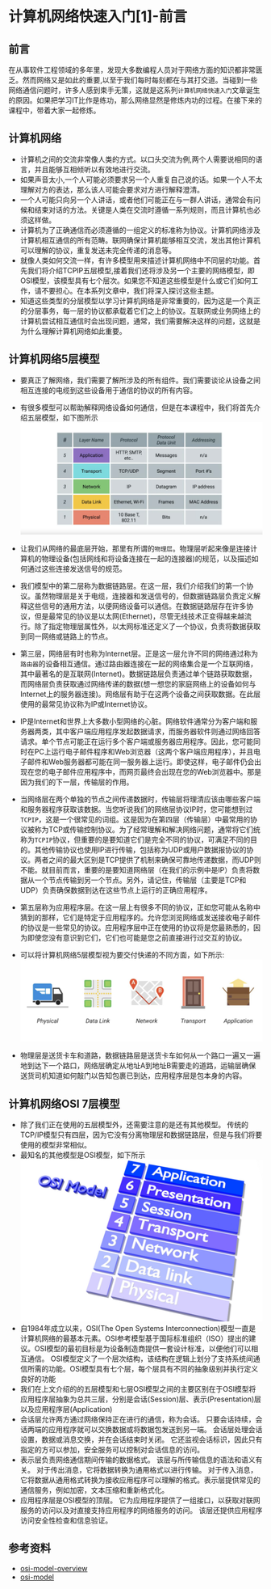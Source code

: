 # 计算机网络快速入门[1]-前言

## 前言
在从事软件工程领域的多年里，发现大多数编程人员对于网络方面的知识都非常匮乏。然而网络又是如此的重要,以至于我们每时每刻都在与其打交道。当碰到一些网络通信问题时，许多人感到束手无策，这就是这系列`计算机网络快速入门`文章诞生的原因。如果把学习IT比作是练功，那么网络显然是修炼内功的过程。在接下来的课程中，带着大家一起修炼。

## 计算机网络
* 计算机之间的交流非常像人类的方式。以口头交流为例,两个人需要说相同的语言，并且能够互相倾听以有效地进行交流。
* 如果声音太小,一个人可能必须要求另一个人重复自己说的话。如果一个人不太理解对方的表达，那么该人可能会要求对方进行解释澄清。
* 一个人可能只向另一个人讲话，或者他们可能正在与一群人讲话，通常会有问候和结束对话的方法。关键是人类在交流时遵循一系列规则，而且计算机也必须这样做。
* 计算机为了正确通信而必须遵循的一组定义的标准称为协议。计算机网络涉及计算机相互通信的所有范畴。联网确保计算机能够相互交流，发出其他计算机可以理解的协议，重复发送未完全传递的消息等。
* 就像人类如何交流一样，有许多模型用来描述计算机网络中不同层的功能。首先我们将介绍TCPIP五层模型,接着我们还将涉及另一个主要的网络模型，即OSI模型，该模型具有七个层次。如果您不知道这些模型是什么或它们如何工作，请不要担心。在本系列文章中，我们将深入探讨这些主题。
* 知道这些类型的分层模型以学习计算机网络是非常重要的，因为这是一个真正的分层事务，每一层的协议都承载着它们之上的协议。互联网或业务网络上的计算机尝试相互通信时会出现问题，通常，我们需要解决这样的问题，这就是为什么理解计算机网络如此重要。

## 计算机网络5层模型
* 要真正了解网络，我们需要了解所涉及的所有组件。我们需要谈论从设备之间相互连接的电缆到这些设备用于通信的协议的所有内容。
* 有很多模型可以帮助解释网络设备如何通信，但是在本课程中，我们将首先介绍五层模型，如下图所示
![image](../image/[1.1].png)

* 让我们从网络的最底层开始，那里有所谓的`物理层`。物理层听起来像是连接计算机的物理设备(包括网线和将设备连接在一起的连接器)的规范，以及描述如何通过这些连接发送信号的规范。
* 我们模型中的第二层称为数据链路层。在这一层，我们介绍我们的第一个协议。虽然物理层是关于电缆，连接器和发送信号的，但数据链路层负责定义解释这些信号的通用方法，以便网络设备可以通信。在数据链路层存在许多协议，但是最常见的协议是以太网(Ethernet)，尽管无线技术正变得越来越流行。除了指定物理层属性外，以太网标准还定义了一个协议，负责将数据获取到同一网络或链路上的节点。
* 第三层，网络层有时也称为Internet层。正是这一层允许不同的网络通过称为`路由器`的设备相互通信。通过路由器连接在一起的网络集合是一个互联网络，其中最著名的是互联网(Internet)。数据链路层负责通过单个链路获取数据，而网络层负责获取通过网络传递的数据(想一想您的家庭网络上的设备如何与Internet上的服务器连接)。网络层有助于在这两个设备之间获取数据。在此层使用的最常见协议称为IP或Internet协议。
* IP是Internet和世界上大多数小型网络的心脏。网络软件通常分为客户端和服务器两类，其中客户端应用程序发起数据请求，而服务器软件则通过网络回答请求。单个节点可能正在运行多个客户端或服务器应用程序。因此，您可能同时在PC上运行电子邮件程序和Web浏览器（这两个客户端应用程序），并且电子邮件和Web服务器都可能在同一服务器上运行。即使这样，电子邮件仍会出现在您的电子邮件应用程序中，而网页最终会出现在您的Web浏览器中。那是因为我们的下一层，传输层的作用。
* 当网络层在两个单独的节点之间传递数据时，传输层将理清应该由哪些客户端和服务器程序获取该数据。当您听说我们的网络层协议IP时，您可能想到过`TCPIP`，这是一个很常见的词组。这是因为在第四层（传输层）中最常用的协议被称为TCP或传输控制协议。为了经常理解和解决网络问题，通常将它们统称为`TCPIP`协议，但重要的是要知道它们是完全不同的协议，可满足不同的目的。其他传输协议也使用IP进行传输，包括称为UDP或用户数据报协议的协议。两者之间的最大区别是TCP提供了机制来确保可靠地传递数据，而UDP则不能。就目前而言，重要的是要知道网络层（在我们的示例中是IP）负责将数据从一个节点传输到另一个节点。另外，请记住，传输层（主要是TCP和UDP）负责确保数据到达在这些节点上运行的正确应用程序。
* 第五层称为应用程序层。在这一层上有很多不同的协议，正如您可能从名称中猜到的那样，它们是特定于应用程序的。允许您浏览网络或发送接收电子邮件的协议是一些常见的协议。应用程序层中正在使用的协议将是您最熟悉的，因为即使您没有意识到它们，它们也可能是您之前直接进行过交互的协议。
* 可以将计算机网络5层模型视为要交付快递的不同方面，如下所示:
![image](../image/[1.2].png)
* 物理层是送货卡车和道路，数据链路层是送货卡车如何从一个路口一遍又一遍地到达下一个路口，网络层确定从地址A到地址B需要走的道路，运输层确保送货司机知道如何敲门以告知包裹已到达，应用程序层是包本身的内容。

## 计算机网络OSI 7层模型
* 除了我们正在使用的五层模型外，还需要注意的是还有其他模型。 传统的TCP/IP模型只有四层，因为它没有分离物理层和数据链路层，但是与我们将要使用的模型非常相似。
* 最知名的其他模型是OSI模型，如下所示
![image](../image/[1.3].png)
* 自1984年成立以来，OSI(The Open Systems Interconnection)模型一直是计算机网络的最基本元素。OSI参考模型基于国际标准组织（ISO）提出的建议。OSI模型的最初目标是为设备制造商提供一套设计标准，以便他们可以相互通信。 OSI模型定义了一个层次结构，该结构在逻辑上划分了支持系统间通信所需的功能。OSI模型具有七个层，每个层具有不同的抽象级别并执行定义良好的功能
* 我们在上文介绍的的五层模型和七层OSI模型之间的主要区别在于OSI模型将应用程序层抽象为总共三层，分别是会话(Session)层、表示(Presentation)层以及应用程序层(Application)
* 会话层允许两方通过网络保持正在进行的通信，称为会话。 只要会话持续，会话两端的应用程序就可以交换数据或将数据包发送到另一端。 会话层处理会话设置，数据或消息交换，并在会话结束时关闭。 它还监视会话标识，因此只有指定的方可以参加，安全服务可以控制对会话信息的访问。
* 表示层负责网络通信期间传输的数据格式。 该层与所传输信息的语法和语义有关。 对于传出消息，它将数据转换为通用格式以进行传输。 对于传入消息，它将数据从通用格式转换为接收应用程序可以理解的格式。表示层提供常见的通信服务，例如加密，文本压缩和重新格式化。
* 应用程序层是OSI模型的顶层。 它为应用程序提供了一组接口，以获取对联网服务的访问以及对直接支持应用程序的网络服务的访问。 该层还提供应用程序访问安全性检查和信息验证。


## 参考资料
* [osi-model-overview](https://www.sans.org/reading-room/whitepapers/standards/osi-model-overview-543)
* [osi-model](https://en.wikipedia.org/wiki/OSI_model)
